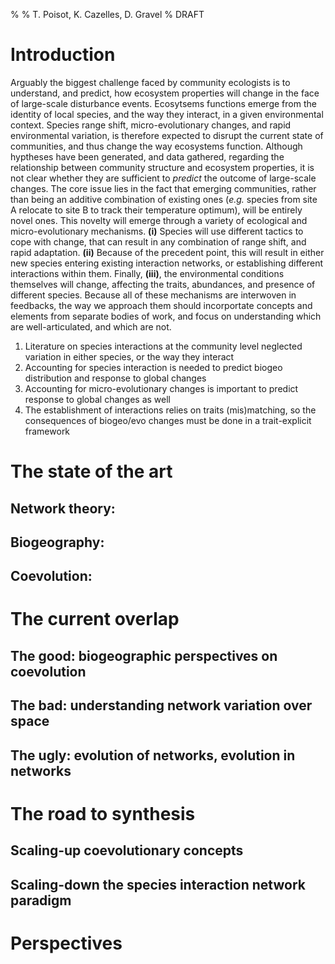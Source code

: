 %
% T. Poisot, K. Cazelles, D. Gravel
% DRAFT

# Introduction

Arguably the biggest challenge faced by community ecologists is to understand,
and predict, how ecosystem properties will change in the face of
large-scale disturbance events. Ecosytsems functions emerge from the
identity of local species, and the way they interact, in a given
environmental context. Species range shift, micro-evolutionary
changes, and rapid environmental variation, is therefore expected to
disrupt the current state of communities, and thus change the way
ecosystems function. Although hyptheses have been generated, and data
gathered, regarding the relationship between community structure and
ecosystem properties, it is not clear whether they are sufficient to
*predict*  the outcome of large-scale changes. The core issue lies in
the fact that emerging communities, rather than being an additive
combination of existing ones (*e.g.* species from site A relocate to
site B to track their temperature optimum), will be entirely
novel ones. This novelty will emerge through a variety of ecological
and micro-evolutionary mechanisms. **(i)** Species will use different
tactics to cope with change, that can result in any combination of
range shift, and rapid adaptation. **(ii)** Because of the precedent
point, this will result in either new species entering existing
interaction networks, or establishing different interactions within
them. Finally, **(iii)**, the environmental conditions themselves will
change, affecting the traits, abundances, and presence of different
species. Because all of these mechanisms are interwoven in feedbacks,
the way we approach them should incorportate concepts and elements
from separate bodies of work, and focus on understanding which are
well-articulated, and which are not.

1. Literature on species interactions at the community level neglected variation in either species, or the way they interact
2. Accounting for species interaction is needed to predict biogeo distribution and response to global changes
3. Accounting for micro-evolutionary changes is important to predict response to global changes as well
4. The establishment of interactions relies on traits (mis)matching, so the consequences of biogeo/evo changes must be done in a trait-explicit framework

# The state of the art

## Network theory:

## Biogeography:

## Coevolution: 

# The current overlap

## The good: biogeographic perspectives on coevolution

## The bad: understanding network variation over space

## The ugly: evolution of networks, evolution in networks

# The road to synthesis

## Scaling-up coevolutionary concepts

## Scaling-down the species interaction network paradigm

# Perspectives
